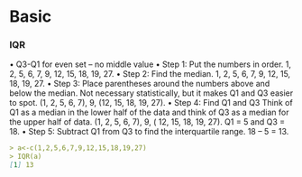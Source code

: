 # Basic
### IQR
•	Q3-Q1 for even set – no middle value
•	Step 1: Put the numbers in order.
1, 2, 5, 6, 7, 9, 12, 15, 18, 19, 27.
•	Step 2: Find the median.
1, 2, 5, 6, 7, 9, 12, 15, 18, 19, 27.
•	Step 3: Place parentheses around the numbers above and below the median. 
Not necessary statistically, but it makes Q1 and Q3 easier to spot.
(1, 2, 5, 6, 7), 9, (12, 15, 18, 19, 27).
•	Step 4: Find Q1 and Q3
Think of Q1 as a median in the lower half of the data and think of Q3 as a median for the upper half of data.
(1, 2, 5, 6, 7),  9, ( 12, 15, 18, 19, 27). Q1 = 5 and Q3 = 18.
•	Step 5: Subtract Q1 from Q3 to find the interquartile range.
18 – 5 = 13.
```markdown
> a<-c(1,2,5,6,7,9,12,15,18,19,27)
> IQR(a)
[1] 13
```
